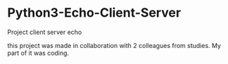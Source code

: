 # Python3-Echo-Client-Server
Project client server echo

this project was made in collaboration with 2 colleagues from studies. My part of it was coding.
